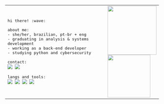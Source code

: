 <table align="center">
  <tr>
    <td>
      <samp>
        hi there! :wave:<br><br>
        about me:<br>
        - she/her, brazilian, pt-br + eng<br>
        - graduating in analysis & systems development<br>
        - working as a back-end developer<br>
        - studying python and cybersecurity<br><br>
        contact:<br>
        <a href="https://www.linkedin.com/in/mariafcatani/"><img src="https://img.shields.io/badge/-linkedin-0D1117?style=flat-square&logo=linkedin&logoColor=c10707"></a>
        <a href="mailto:mariafernandacatani@gmail.com"><img src="https://img.shields.io/badge/-gmail-0D1117?style=flat-square&logo=gmail&logoColor=c10707"></a><br><br>
        langs and tools:<br>
        <img src="https://img.shields.io/badge/-ruby-0D1117?style=flat-square&logo=ruby&logoColor=c10707"/>
        <img src="https://img.shields.io/badge/-ruby_on_rails-0D1117?style=flat-square&logo=rubyonrails&logoColor=c10707"/>
        <img src="https://img.shields.io/badge/-delphi-0D1117?style=flat-square&logo=delphi&logoColor=c10707"/>
        <img src="https://img.shields.io/badge/-python-0D1117?style=flat-square&logo=python&logoColor=c10707"/>
    </td>
    <td>
      <img height="160em" src="https://github-readme-stats.vercel.app/api?username=mariafcatani&count_private=true&show_icons=true&hide_border=true&bg_color=0D1117&text_color=fff&title_color=c10707&icon_color=c10707"/><br>
      <img height="140em" src="https://github-readme-stats.vercel.app/api/wakatime?username=mariafcatani&hide_border=true&bg_color=0d1117&title_color=c10707&text_color=fff"/>
    </td>
  </tr>
</table>
